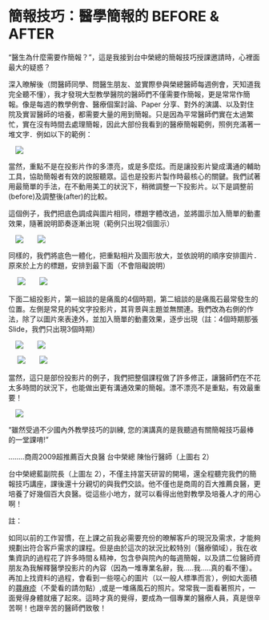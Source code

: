 # 簡報技巧：醫學簡報的 BEFORE & AFTER 

<div style="clear: both; text-align: center;"></div>
<p>“醫生為什麼需要作簡報？”，這是我接到台中榮總的簡報技巧授課邀請時，心裡面最大的疑惑？</p>
<p>深入暸解後（問醫師同學、問醫生朋友、並實際參與榮總醫師每週例會，天知道我完全聽不懂），我才發現大型教學醫院的醫師們不僅需要作簡報，更是常常作簡報。像是每週的教學例會、醫療個案討論、Paper 分享、對外的演講、以及對住院及實習醫師的培養，都需要大量的用到簡報。只是因為平常醫師們實在太過繁忙，實在沒有時間去處理簡報，因此大部份我看到的醫療簡報範例，照例充滿著一堆文字．例如以下的範例：</p>
<p> <a href="http://3.bp.blogspot.com/-R5RY0GgdJMc/VhU9OWkh46I/AAAAAAAAOFU/HiW0dvmthtk/s1600/image_thumb.png" style="margin-left: 1em; margin-right: 1em; text-align: center;"><img border="0" src="http://3.bp.blogspot.com/-R5RY0GgdJMc/VhU9OWkh46I/AAAAAAAAOFU/HiW0dvmthtk/s1600/image_thumb.png"/></a><a name="more"></a></p>
<p>當然，重點不是在投影片作的多漂亮，或是多麼炫。而是讓投影片變成溝通的輔助工具，協助簡報者有效的說服聽眾。這也是投影片製作時最核心的關鍵。我們試著用最簡單的手法，在不動用美工的狀況下，稍微調整一下投影片。以下是調整前(before)及調整後(after)的比較。</p>
<p>這個例子，我們把底色調成與圖片相同，標題字體改過，並將圖示加入簡單的動畫效果，隨著說明節奏逐漸出現（範例只出現2個圖示）</p>
<p> <a href="http://2.bp.blogspot.com/-OIh4BP2v3jU/VhU9OlaBKCI/AAAAAAAAOFY/s0FvdK28oPM/s1600/image_thumb_3.png" style="margin-left: 1em; margin-right: 1em; text-align: center;"><img border="0" src="http://2.bp.blogspot.com/-OIh4BP2v3jU/VhU9OlaBKCI/AAAAAAAAOFY/s0FvdK28oPM/s1600/image_thumb_3.png"/></a><a href="http://2.bp.blogspot.com/-749coFJDbok/VhU9O3LZiKI/AAAAAAAAOFg/neW7TOnj17A/s1600/image_thumb_4.png" style="margin-left: 1em; margin-right: 1em; text-align: center;"><img border="0" src="http://2.bp.blogspot.com/-749coFJDbok/VhU9O3LZiKI/AAAAAAAAOFg/neW7TOnj17A/s1600/image_thumb_4.png"/></a></p>
<p>同樣的，我們將底色一體化，把重點相片及圖形放大，並依說明的順序安排圖片．原來於上方的標題，安排到最下面（不會阻礙說明）</p>
<p> <a href="http://3.bp.blogspot.com/-InFuNxCpY-A/VhU9PXDjJKI/AAAAAAAAOFo/FF052DOBu2o/s1600/image_thumb_5.png" style="margin-left: 1em; margin-right: 1em; text-align: center;"><img border="0" src="http://3.bp.blogspot.com/-InFuNxCpY-A/VhU9PXDjJKI/AAAAAAAAOFo/FF052DOBu2o/s1600/image_thumb_5.png"/></a><a href="http://4.bp.blogspot.com/-j8cM7b6EXcs/VhU9PnsN6NI/AAAAAAAAOFs/g2yVLftoj38/s1600/image_thumb_6.png" style="margin-left: 1em; margin-right: 1em; text-align: center;"><img border="0" src="http://4.bp.blogspot.com/-j8cM7b6EXcs/VhU9PnsN6NI/AAAAAAAAOFs/g2yVLftoj38/s1600/image_thumb_6.png"/></a></p>
<p>下面二組投影片，第一組談的是痛風的4個時期，第二組談的是痛風石最常發生的位置。左側是常見的純文字投影片，其背景與主題並無關連。我們改為右側的作法，除了以圖片來表達外，並加入簡單的動畫效果，逐步出現（註：4個時期那張 Slide，我們只出現3個時期）</p>
<p> <a href="http://2.bp.blogspot.com/-0g_u7n5bck4/VhU9QL6mSKI/AAAAAAAAOF8/TvfHejrYBQM/s1600/image_thumb_7.png" style="margin-left: 1em; margin-right: 1em; text-align: center;"><img border="0" src="http://2.bp.blogspot.com/-0g_u7n5bck4/VhU9QL6mSKI/AAAAAAAAOF8/TvfHejrYBQM/s1600/image_thumb_7.png"/></a><a href="http://1.bp.blogspot.com/-2tMKoanuwXg/VhU9QfjvryI/AAAAAAAAOGQ/wc1bWCFdTJY/s1600/image_thumb_8.png" style="margin-left: 1em; margin-right: 1em; text-align: center;"><img border="0" src="http://1.bp.blogspot.com/-2tMKoanuwXg/VhU9QfjvryI/AAAAAAAAOGQ/wc1bWCFdTJY/s1600/image_thumb_8.png"/></a></p>
<p> <a href="http://1.bp.blogspot.com/-rgKwhvouwIw/VhU9RCxmTrI/AAAAAAAAOGI/_o80RNij40A/s1600/image_thumb_9.png" style="margin-left: 1em; margin-right: 1em; text-align: center;"><img border="0" src="http://1.bp.blogspot.com/-rgKwhvouwIw/VhU9RCxmTrI/AAAAAAAAOGI/_o80RNij40A/s1600/image_thumb_9.png"/></a><a href="http://1.bp.blogspot.com/-a9YU_6TJReU/VhU9OcSVZGI/AAAAAAAAOGM/Nu6XUk8uvLs/s1600/image_thumb_10.png" style="margin-left: 1em; margin-right: 1em; text-align: center;"><img border="0" src="http://1.bp.blogspot.com/-a9YU_6TJReU/VhU9OcSVZGI/AAAAAAAAOGM/Nu6XUk8uvLs/s1600/image_thumb_10.png"/></a></p>
<p>當然，這只是部份投影片的例子，我們把整個課程做了許多修正，讓醫師們在不花太多時間的狀況下，也能做出更有溝通效果的簡報。漂不漂亮不是重點，有效最重要！</p>
<p> <a href="http://3.bp.blogspot.com/-FD74m7vyhcw/VhU9N0aCbtI/AAAAAAAAOFQ/49WmfScwH5Q/s1600/_thumb.jpg" style="margin-left: 1em; margin-right: 1em; text-align: center;"><img border="0" src="http://3.bp.blogspot.com/-FD74m7vyhcw/VhU9N0aCbtI/AAAAAAAAOFQ/49WmfScwH5Q/s1600/_thumb.jpg"/></a></p>
<p>“雖然受過不少國內外教學技巧的訓練, 您的演講真的是我聽過有關簡報技巧最棒的一堂課唷!”</p>
<p>……..商周2009超推薦百大良醫 台中榮總 陳怡行醫師（上圖右 2）</p>
<p>台中榮總藍副院長（上圖左 2），不僅主持當天研習的開場，還全程聽完我們的簡報技巧講座，課後還十分親切的與我們交談。他不僅也是商周的百大推薦良醫，更培養了好幾個百大良醫。從這些小地方，就可以看得出他對教學及培養人才的用心啊！</p>
<p>註：</p>
<p>如同以前的工作習慣，在上課之前我必需要充份的暸解客戶的現況及需求，才能夠規劃出符合客戶需求的課程。但是由於這次的狀況比較特別（醫療領域），我在收集資訊的過程花了許多時間＆精神，包含參與院內的每週簡報，以及請二位醫師資朋友為我解釋醫學投影片的內容（因為一堆專業名辭，我…..我…..真的看不懂）。再加上找資料的過程，會看到一些噁心的圖片（以一般人標準而言），例如大面積的<a href="http://images.google.com/images?hl=zh-TW&amp;rlz=1C1GGLS_zh-TWTW291TW346&amp;num=100&amp;newwindow=1&amp;resnum=0&amp;q=%E8%95%81%E9%BA%BB%E7%96%B9&amp;um=1&amp;ie=UTF-8&amp;sa=N&amp;tab=wi">蕁麻疹</a>（不愛看的請勿點）,或是一堆痛風石的照片。常常我一面看著照片，一面覺得身體就癢了起來。這時才真的覺得，要成為一個專業的醫療人員，真是很辛苦啊！也跟辛苦的醫師們致敬！</p>